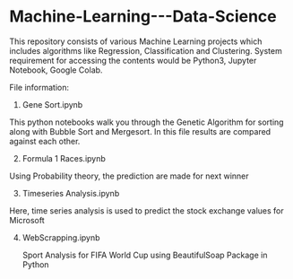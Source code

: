 # Machine-Learning---Data-Science
This repository consists of various Machine Learning projects which includes algorithms like Regression, Classification and Clustering.
System requirement for accessing the contents would be Python3, Jupyter Notebook, Google Colab.

File information:
1. Gene Sort.ipynb

  This python notebooks walk you through the Genetic Algorithm for sorting along with Bubble Sort and Mergesort. In this file results are compared against each other. 

2. Formula 1 Races.ipynb

  Using Probability theory, the prediction are made for next winner

3. Timeseries Analysis.ipynb

Here, time series analysis is used to predict the stock exchange values for Microsoft

4. WebScrapping.ipynb
   
   Sport Analysis for FIFA World Cup using BeautifulSoap Package in Python
